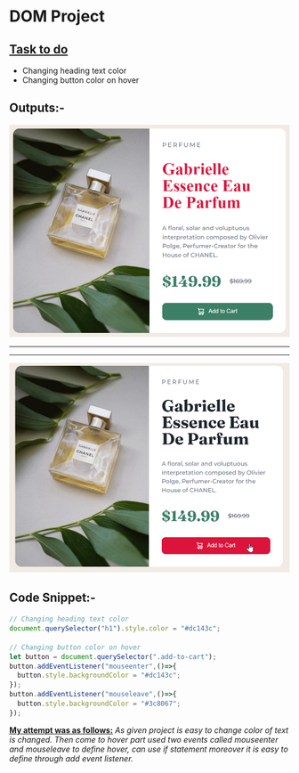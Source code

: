 # DOM Project

## <u>Task to do</u>
- Changing heading text color
- Changing button color on hover

## Outputs:-
![FirstTask](../DOM%20Project_09/Output/ass9.1-after.png)
***
***
![SecondTask](../DOM%20Project_09/Output/ass9.2-after.png)

## Code Snippet:-
```js
// Changing heading text color
document.querySelector("h1").style.color = "#dc143c";

// Changing button color on hover
let button = document.querySelector(".add-to-cart");
button.addEventListener("mouseenter",()=>{
  button.style.backgroundColor = "#dc143c";
});
button.addEventListener("mouseleave",()=>{
  button.style.backgroundColor = "#3c8067";
});
```

__<u>My attempt was as follows:</u>__ _As given project is easy to change color of text is changed. Then come to hover part used two events called mouseenter and mouseleave to define hover, can use if statement moreover it is easy to define through add event listener._